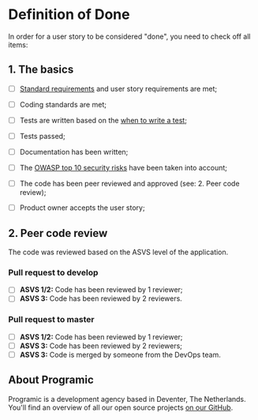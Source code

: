 # Definition of Done
In order for a user story to be considered "done", you need to check off all items:


## 1. The basics
- [ ] [Standard requirements](/standard-requirements.md) and user story requirements are met;
- [ ] Coding standards are met;
- [ ] Tests are written based on the [when to write a test](/when-to-write-a-test.md);
- [ ] Tests passed;
- [ ] Documentation has been written;
- [ ] The [OWASP top 10 security risks](https://owasp.org/www-project-top-ten/) have been taken into account;
- [ ] The code has been peer reviewed and approved (see: 2. Peer code review);
- [ ] Product owner accepts the user story;


## 2. Peer code review
The code was reviewed based on the ASVS level of the application.

### Pull request to develop

- [ ] **ASVS 1/2:** Code has been reviewed by 1 reviewer;
- [ ] **ASVS 3:** Code has been reviewed by 2 reviewers.

### Pull request to master

- [ ] **ASVS 1/2:** Code has been reviewed by 1 reviewer;
- [ ] **ASVS 3:** Code has been reviewed by 2 reviewers;
- [ ] **ASVS 3:** Code is merged by someone from the DevOps team.

## About Programic

Programic is a development agency based in Deventer, The Netherlands. You'll find an overview of all our open source projects [on our GitHub](https://github.com/programic).